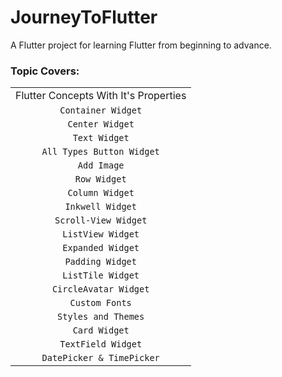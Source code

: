 # JourneyToFlutter

A Flutter project for learning Flutter from beginning to advance.

### Topic Covers:

|                                       |
|:-------------------------------------:|
| Flutter Concepts With It's Properties |
|          `Container Widget`           |
|            `Center Widget`            |
|             `Text Widget`             |
|       `All Types Button Widget`       |
|              `Add Image`              |
|             `Row Widget`              |
|            `Column Widget`            |
|           `Inkwell Widget`            |
|         `Scroll-View Widget`          |
|           `ListView Widget`           |
|           `Expanded Widget`           |
|           `Padding Widget`            |
|           `ListTile Widget`           |
|         `CircleAvatar Widget`         |
|            `Custom Fonts`             |
|          `Styles and Themes`          |
|             `Card Widget`             |
|          `TextField Widget`           |
|       `DatePicker & TimePicker`       |
